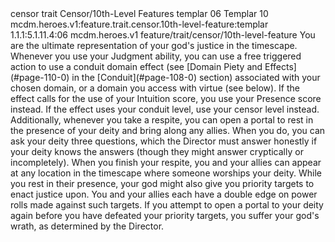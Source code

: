 <ability>
  <metadata>
    <class>censor</class>
    <feature_type>trait</feature_type>
    <file_dpath>Censor/10th-Level Features</file_dpath>
    <item_id>templar</item_id>
    <item_index>06</item_index>
    <item_name>Templar</item_name>
    <level>10</level>
    <scc>mcdm.heroes.v1:feature.trait.censor.10th-level-feature:templar</scc>
    <scdc>1.1.1:5.1.11.4:06</scdc>
    <source>mcdm.heroes.v1</source>
    <type>feature/trait/censor/10th-level-feature</type>
  </metadata>
  <effects>
    <effect type="mundane">You are the ultimate representation of your god&apos;s justice in the timescape. Whenever you use your Judgment ability, you can use a free triggered action to use a conduit domain effect (see [Domain Piety and Effects](#page-110-0) in the [Conduit](#page-108-0) section) associated with your chosen domain, or a domain you access with virtue (see below). If the effect calls for the use of your Intuition score, you use your Presence score instead. If the effect uses your conduit level, use your censor level instead.
Additionally, whenever you take a respite, you can open a portal to rest in the presence of your deity and bring along any allies. When you do, you can ask your deity three questions, which the Director must
answer honestly if your deity knows the answers (though they might answer cryptically or incompletely). When you finish your respite, you and your allies can appear at any location in the timescape where someone worships your deity.
While you rest in their presence, your god might also give you priority targets to enact justice upon. You and your allies each have a double edge on power rolls made against such targets. If you attempt to open a portal to your deity again before you have defeated your priority targets, you suffer your god&apos;s wrath, as determined by the Director.</effect>
  </effects>
</ability>
